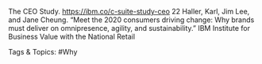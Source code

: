 The CEO Study. https://ibm.co/c-suite-study-ceo 
22  Haller, Karl, Jim Lee, and Jane Cheung. “Meet the 2020 
consumers driving change: Why brands must deliver 
on omnipresence, agility, and sustainability.” IBM 
Institute for Business Value with the National Retail 

   Tags & Topics:
   #Why